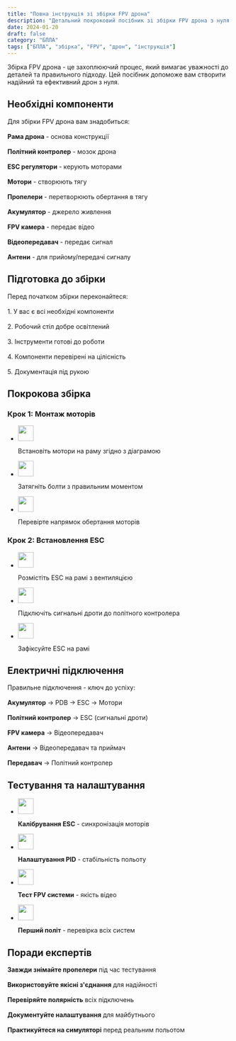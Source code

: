 ```yaml
---
title: "Повна інструкція зі збірки FPV дрона"
description: "Детальний покроковий посібник зі збірки FPV дрона з нуля до першого польоту"
date: 2024-01-20
draft: false
category: "БПЛА"
tags: ["БПЛА", "збірка", "FPV", "дрон", "інструкція"]
---
```


Збірка FPV дрона - це захоплюючий процес, який вимагає уважності до деталей та правильного підходу. Цей посібник допоможе вам створити надійний та ефективний дрон з нуля.

<section id="components" class="mt-8 scroll-mt-24">
<h2 class="font-[Montserrat] text-[20px] lg:text-[24px] border-b border-[#ba0108] pb-3 font-normal mb-3">Необхідні компоненти</h2>
<p class="text-[16px] font-normal font-[Montserrat]">
Для збірки FPV дрона вам знадобиться:
<br />
<br />
<strong>Рама дрона</strong> - основа конструкції
<br />
<br />
<strong>Політний контролер</strong> - мозок дрона
<br />
<br />
<strong>ESC регулятори</strong> - керують моторами
<br />
<br />
<strong>Мотори</strong> - створюють тягу
<br />
<br />
<strong>Пропелери</strong> - перетворюють обертання в тягу
<br />
<br />
<strong>Акумулятор</strong> - джерело живлення
<br />
<br />
<strong>FPV камера</strong> - передає відео
<br />
<br />
<strong>Відеопередавач</strong> - передає сигнал
<br />
<br />
<strong>Антени</strong> - для прийому/передачі сигналу
</p>
</section>

<section id="preparation" class="mt-10 scroll-mt-24">
<h2 class="font-[Montserrat] text-[20px] lg:text-[24px] border-b border-[#ba0108] pb-3 font-normal mb-3">Підготовка до збірки</h2>
<p class="text-[16px] font-normal font-[Montserrat]">
Перед початком збірки переконайтеся:
<br />
<br />
1. У вас є всі необхідні компоненти
<br />
<br />
2. Робочий стіл добре освітлений
<br />
<br />
3. Інструменти готові до роботи
<br />
<br />
4. Компоненти перевірені на цілісність
<br />
<br />
5. Документація під рукою
</p>
</section>

<section id="assembly" class="scroll-mt-24 mt-10 bg-[#f5f5f5] px-[29px] py-[27px]">
<h2 class="font-[Montserrat] text-[20px] lg:text-[24px] border-b border-[#ba0108] pb-3 font-normal mb-3">Покрокова збірка</h2>
<h3 class="font-[Montserrat] text-[18px] font-normal mb-3">Крок 1: Монтаж моторів</h3>
<ul class="list-disc pl-5 space-y-2 text-[#333]">
<li class="flex gap-3 items-start">
<img width="35" height="35" src="/img/list-guide-one.png" alt="" style="filter: none; box-shadow: none;" />
<p class="text-[16px] font-normal font-[Montserrat]">
Встановіть мотори на раму згідно з діаграмою
</p>
</li>

<li class="flex gap-3 items-start">
<img width="35" height="35" src="/img/list-guide-two.png" alt="" style="filter: none; box-shadow: none;" />
<p class="text-[16px] font-normal font-[Montserrat]">
Затягніть болти з правильним моментом
</p>
</li>

<li class="flex gap-3 items-start">
<img width="35" height="35" src="/img/list-guide-three.png" alt="" style="filter: none; box-shadow: none;" />
<p class="text-[16px] font-normal font-[Montserrat]">
Перевірте напрямок обертання моторів
</p>
</li>
</ul>

<h3 class="font-[Montserrat] text-[18px] font-normal mb-3 mt-6">Крок 2: Встановлення ESC</h3>
<ul class="list-disc pl-5 space-y-2 text-[#333]">
<li class="flex gap-3 items-start">
<img width="35" height="35" src="/img/list-guide-one.png" alt="" style="filter: none; box-shadow: none;" />
<p class="text-[16px] font-normal font-[Montserrat]">
Розмістіть ESC на рамі з вентиляцією
</p>
</li>

<li class="flex gap-3 items-start">
<img width="35" height="35" src="/img/list-guide-two.png" alt="" style="filter: none; box-shadow: none;" />
<p class="text-[16px] font-normal font-[Montserrat]">
Підключіть сигнальні дроти до політного контролера
</p>
</li>

<li class="flex gap-3 items-start">
<img width="35" height="35" src="/img/list-guide-three.png" alt="" style="filter: none; box-shadow: none;" />
<p class="text-[16px] font-normal font-[Montserrat]">
Зафіксуйте ESC на рамі
</p>
</li>
</ul>
</section>

<section id="wiring" class="mt-10 scroll-mt-24">
<h2 class="font-[Montserrat] text-[20px] lg:text-[24px] border-b border-[#ba0108] pb-3 font-normal mb-3">Електричні підключення</h2>
<p class="text-[16px] font-normal font-[Montserrat]">
Правильне підключення - ключ до успіху:
<br />
<br />
<strong>Акумулятор</strong> → PDB → ESC → Мотори
<br />
<br />
<strong>Політний контролер</strong> → ESC (сигнальні дроти)
<br />
<br />
<strong>FPV камера</strong> → Відеопередавач
<br />
<br />
<strong>Антени</strong> → Відеопередавач та приймач
<br />
<br />
<strong>Передавач</strong> → Політний контролер
</p>
</section>

<section id="testing" class="mt-10 scroll-mt-24">
<h2 class="font-[Montserrat] text-[20px] lg:text-[24px] border-b border-[#ba0108] pb-3 font-normal mb-3">Тестування та налаштування</h2>
<ul class="list-disc pl-5 space-y-2 text-[#333]">
<li class="flex gap-3 items-start">
<img width="35" height="35" src="/img/list-guide-one.png" alt="" style="filter: none; box-shadow: none;" />
<p class="text-[16px] font-normal font-[Montserrat]">
<strong>Калібрування ESC</strong> - синхронізація моторів
</p>
</li>

<li class="flex gap-3 items-start">
<img width="35" height="35" src="/img/list-guide-two.png" alt="" style="filter: none; box-shadow: none;" />
<p class="text-[16px] font-normal font-[Montserrat]">
<strong>Налаштування PID</strong> - стабільність польоту
</p>
</li>

<li class="flex gap-3 items-start">
<img width="35" height="35" src="/img/list-guide-three.png" alt="" style="filter: none; box-shadow: none;" />
<p class="text-[16px] font-normal font-[Montserrat]">
<strong>Тест FPV системи</strong> - якість відео
</p>
</li>

<li class="flex gap-3 items-start">
<img width="35" height="35" src="/img/list-guide-four.png" alt="" style="filter: none; box-shadow: none;" />
<p class="text-[16px] font-normal font-[Montserrat]">
<strong>Перший політ</strong> - перевірка всіх систем
</p>
</li>
</ul>
</section>

<section id="tips" class="mt-10 scroll-mt-24">
<h2 class="font-[Montserrat] text-[20px] lg:text-[24px] border-b border-[#ba0108] pb-3 font-normal mb-3">Поради експертів</h2>
<p class="text-[16px] font-normal font-[Montserrat]">
<strong>Завжди знімайте пропелери</strong> під час тестування
<br />
<br />
<strong>Використовуйте якісні з'єднання</strong> для надійності
<br />
<br />
<strong>Перевіряйте полярність</strong> всіх підключень
<br />
<br />
<strong>Документуйте налаштування</strong> для майбутнього
<br />
<br />
<strong>Практикуйтеся на симуляторі</strong> перед реальним польотом
</p>
</section> 